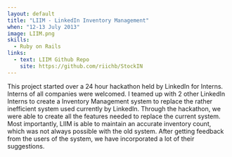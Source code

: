 ```yaml
---
layout: default
title: "LIIM - LinkedIn Inventory Management"
when: "12-13 July 2013"
image: LIIM.png
skills:
  - Ruby on Rails
links:
  - text: LIIM Github Repo
    site: https://github.com/riichb/StockIN
---
```


This project started over a 24 hour hackathon held by LinkedIn for Interns. Interns of all companies were welcomed. I teamed up with 2 other LinkedIn Interns to create a Inventory Management system to replace the rather inefficient system used currently by LinkedIn. Through the hackathon, we were able to create all the features needed to replace the current system. Most importantly, LIIM is able to maintain an accurate inventory count, which was not always possible with the old system. After getting feedback from the users of the system, we have incorporated a lot of their suggestions. 
